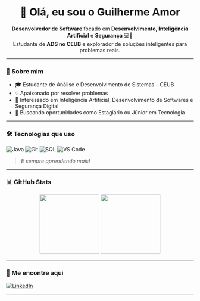 <h1 align="center">👋 Olá, eu sou o Guilherme Amor</h1>

<p align="center">
  <b>Desenvolvedor de Software</b> focado em <b>Desenvolvimento, Inteligência Artificial</b> e <b>Segurança</b> 💻🔐<br>
  Estudante de <b>ADS no CEUB</b> e explorador de soluções inteligentes para problemas reais.
</p>

---

### 🚀 Sobre mim
- 🎓 Estudante de Análise e Desenvolvimento de Sistemas – CEUB
- 💡 Apaixonado por resolver problemas
- 🤖 Interessado em Inteligência Artificial,  Desenvolvimento de Softwares e Segurança Digital
- 📌 Buscando oportunidades como Estagiário ou Júnior em Tecnologia

---

### 🛠️ Tecnologias que uso

![Java](https://img.shields.io/badge/Java-ED8B00?style=for-the-badge&logo=java&logoColor=white)
![Git](https://img.shields.io/badge/Git-F05032?style=for-the-badge&logo=git&logoColor=white)
![SQL](https://img.shields.io/badge/SQL-4479A1?style=for-the-badge&logo=postgresql&logoColor=white)
![VS Code](https://img.shields.io/badge/VS%20Code-007ACC?style=for-the-badge&logo=visual-studio-code&logoColor=white)

> *E sempre aprendendo mais!*

---

### 📊 GitHub Stats

<div align="center">
  <img height="160em" src="https://github-readme-stats.vercel.app/api?username=GuilhermeAmor-Dev&show_icons=true&theme=dracula&count_private=true"/>
  <img height="160em" src="https://github-readme-stats.vercel.app/api/top-langs/?username=GuilhermeAmor-Dev&layout=compact&theme=dracula"/>
</div>

---

### 🔗 Me encontre aqui

[![LinkedIn](https://img.shields.io/badge/-LinkedIn-0A66C2?style=for-the-badge&logo=linkedin&logoColor=white)](https://www.linkedin.com/in/guilhermeamor)

---
